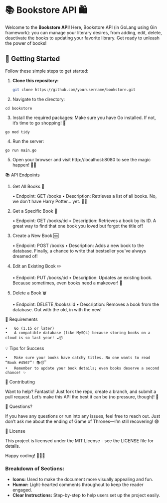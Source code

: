 # 📚 Bookstore API 🛍️

Welcome to the **Bookstore API**! Here, Bookstore API (in GoLang using Gin framework): you can manage your literary desires, from adding, edit, delete, deactivate the books to updating your favorite library. Get ready to unleash the power of books!

## 🚀 Getting Started

Follow these simple steps to get started:

1. **Clone this repository:**
   ```bash
   git clone https://github.com/yourusername/bookstore.git

2.	Navigate to the directory:


```
cd bookstore

```


3.	Install the required packages:
Make sure you have Go installed. If not, it’s time to go shopping! 🛒


```
go mod tidy

```


4.	Run the server:

```
go run main.go

```

5.	Open your browser and visit http://localhost:8080 to see the magic happen! 🎩✨

📚 API Endpoints

1. Get All Books 📖

	•	Endpoint: GET /books
	•	Description: Retrieves a list of all books. No, we don’t have Harry Potter… yet. 🧙‍♂️

2. Get a Specific Book 📘

	•	Endpoint: GET /books/:id
	•	Description: Retrieves a book by its ID. A great way to find that one book you loved but forgot the title of!

3. Create a New Book 🆕

	•	Endpoint: POST /books
	•	Description: Adds a new book to the database. Finally, a chance to write that bestseller you’ve always dreamed of!

4. Edit an Existing Book ✏️

	•	Endpoint: PUT /books/:id
	•	Description: Updates an existing book. Because sometimes, even books need a makeover! 💅

5. Delete a Book 🗑️

	•	Endpoint: DELETE /books/:id
	•	Description: Removes a book from the database. Out with the old, in with the new!

🔧 Requirements

	•	Go (1.15 or later)
	•	A compatible database (like MySQL) because storing books on a cloud is so last year! ☁️📦

💡 Tips for Success

	•	Make sure your books have catchy titles. No one wants to read “Book #4567”! 📚😴
	•	Remember to update your book details; even books deserve a second chance! ✨

🤖 Contributing

Want to help? Fantastic! Just fork the repo, create a branch, and submit a pull request. Let’s make this API the best it can be (no pressure, though)! 🎉

🤔 Questions?

If you have any questions or run into any issues, feel free to reach out. Just don’t ask me about the ending of Game of Thrones—I’m still recovering! 😅

📝 License

This project is licensed under the MIT License - see the LICENSE file for details.

Happy coding! 🎉✨📖


### Breakdown of Sections:

- **Icons:** Used to make the document more visually appealing and fun.
- **Humor:** Light-hearted comments throughout to keep the reader engaged.
- **Clear Instructions:** Step-by-step to help users set up the project easily.
